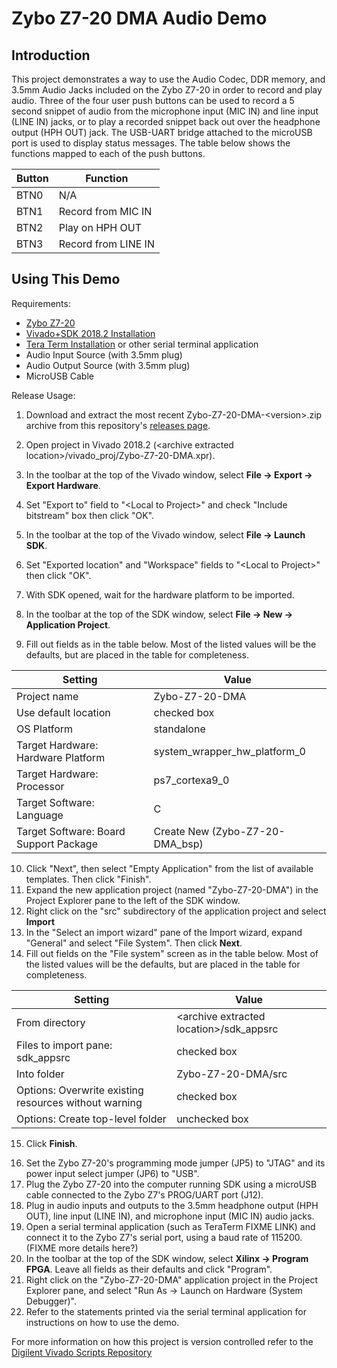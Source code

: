 Zybo Z7-20 DMA Audio Demo
==============

Introduction
--------------

This project demonstrates a way to use the Audio Codec, DDR memory, and 3.5mm Audio Jacks included on the Zybo Z7-20 in order to record and play audio. Three of the four user push buttons can be used to record a 5 second snippet of audio from the microphone input (MIC IN) and line input (LINE IN) jacks, or to play a recorded snippet back out over the headphone output (HPH OUT) jack. The USB-UART bridge attached to the microUSB port is used to display status messages. The table below shows the functions mapped to each of the push buttons.

| Button | Function            |
| ------ | ------------------- |
| BTN0   | N/A                 |
| BTN1   | Record from MIC IN  |
| BTN2   | Play on HPH OUT     |
| BTN3   | Record from LINE IN |

Using This Demo
--------------
Requirements:
* [Zybo Z7-20](https://store.digilentinc.com/zybo-z7-zynq-7000-arm-fpga-soc-development-board/)
* [Vivado+SDK 2018.2 Installation](https://reference.digilentinc.com/vivado/installing-vivado/start)
* [Tera Term Installation](https://ttssh2.osdn.jp/index.html.en) or other serial terminal application
* Audio Input Source (with 3.5mm plug)
* Audio Output Source (with 3.5mm plug)
* MicroUSB Cable
	
Release Usage:

1. Download and extract the most recent Zybo-Z7-20-DMA-\<version\>.zip archive from this repository's [releases page](https://github.com/artvvb/Zybo-Z7-20-DMA/releases).
2. Open project in Vivado 2018.2 (\<archive extracted location\>/vivado_proj/Zybo-Z7-20-DMA.xpr).
3. In the toolbar at the top of the Vivado window, select **File -> Export -> Export Hardware**.
4. Set "Export to" field to "\<Local to Project\>" and check "Include bitstream" box then click "OK".
5. In the toolbar at the top of the Vivado window, select **File -> Launch SDK**.
6. Set "Exported location" and "Workspace" fields to "\<Local to Project\>" then click "OK".

7. With SDK opened, wait for the hardware platform to be imported.
8. In the toolbar at the top of the SDK window, select **File -> New -> Application Project**.
9. Fill out fields as in the table below. Most of the listed values will be the defaults, but are placed in the table for completeness.
  
| Setting                                | Value                           |
| -------------------------------------- | ------------------------------- |
| Project name                           | Zybo-Z7-20-DMA                  |
| Use default location                   | checked box                     |
| OS Platform                            | standalone                      |
| Target Hardware: Hardware Platform     | system_wrapper_hw_platform_0    |
| Target Hardware: Processor             | ps7_cortexa9_0                  |
| Target Software: Language              | C                               |
| Target Software: Board Support Package | Create New (Zybo-Z7-20-DMA_bsp) |

10. Click "Next", then select "Empty Application" from the list of available templates. Then click "Finish".
11. Expand the new application project (named "Zybo-Z7-20-DMA") in the Project Explorer pane to the left of the SDK window.
12. Right click on the "src" subdirectory of the application project and select **Import**
13. In the "Select an import wizard" pane of the Import wizard, expand "General" and select "File System". Then click **Next**.
14. Fill out fields on the "File system" screen as in the table below. Most of the listed values will be the defaults, but are placed in the table for completeness.

| Setting                                               | Value                                     |
| ----------------------------------------------------- | ----------------------------------------- |
| From directory                                        | \<archive extracted location\>/sdk_appsrc |
| Files to import pane: sdk_appsrc                      | checked box                               |
| Into folder                                           | Zybo-Z7-20-DMA/src                        |
| Options: Overwrite existing resources without warning | checked box                               |
| Options: Create top-level folder                      | unchecked box                             |

15. Click **Finish**.
<!--- Note for maintainers: This project does not require any additional application or bsp configuration. If this changes, please add the required steps to manually add them here. --->
16. Set the Zybo Z7-20's programming mode jumper (JP5) to "JTAG" and its power input select jumper (JP6) to "USB".
17. Plug the Zybo Z7-20 into the computer running SDK using a microUSB cable connected to the Zybo Z7's PROG/UART port (J12).
18. Plug in audio inputs and outputs to the 3.5mm headphone output (HPH OUT), line input (LINE IN), and microphone input (MIC IN) audio jacks.
19. Open a serial terminal application (such as TeraTerm FIXME LINK) and connect it to the Zybo Z7's serial port, using a baud rate of 115200. (FIXME more details here?)
20. In the toolbar at the top of the SDK window, select **Xilinx -> Program FPGA**. Leave all fields as their defaults and click "Program".
21. Right click on the "Zybo-Z7-20-DMA" application project in the Project Explorer pane, and select "Run As -> Launch on Hardware (System Debugger)".
22. Refer to the statements printed via the serial terminal application for instructions on how to use the demo.

<!--- FIXME Tera Term ... --->

For more information on how this project is version controlled refer to the [Digilent Vivado Scripts Repository](https://github.com/artvvb/digilent-vivado-scripts)
